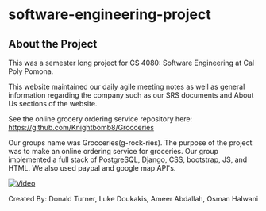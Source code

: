# software-engineering-project
## About the Project
This was a semester long project for CS 4080: Software Engineering at Cal Poly Pomona.

This website maintained our daily agile meeting notes as well as general information
regarding the company such as our SRS documents and About Us sections of the website.

See the online grocery ordering service repository here: https://github.com/Knightbomb8/Grocceries

Our groups name was Grocceries(g-rock-ries). The purpose of the project was to make
an online ordering service for groceries. Our group implemented a full stack of PostgreSQL,
Django, CSS, bootstrap, JS, and HTML. We also used paypal and google map API's.

[![Video](https://img.youtube.com/vi/qpSY3Vh3c9w/0.jpg)](https://www.youtube.com/watch?v=qpSY3Vh3c9w)

Created By: Donald Turner, Luke Doukakis, Ameer Abdallah, Osman Halwani
